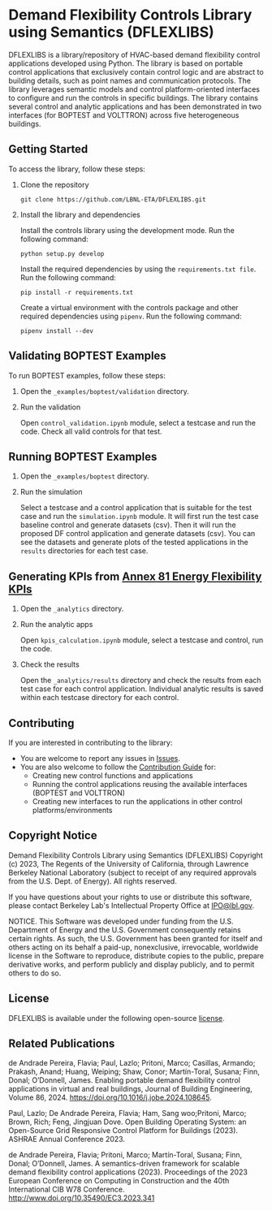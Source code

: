 # Demand Flexibility Controls Library using Semantics (DFLEXLIBS)

DFLEXLIBS is a library/repository of HVAC-based demand flexibility control applications developed using Python. The library is based on portable control applications that exclusively contain control logic and are abstract to building details, such as point names and communication protocols. The library leverages semantic models and control platform-oriented interfaces to configure and run the controls in specific buildings. The library contains several control and analytic applications and has been demonstrated in two interfaces (for BOPTEST and VOLTTRON) across five heterogeneous buildings.

## Getting Started 

To access the library, follow these steps:

1. Clone the repository
   ``` 
   git clone https://github.com/LBNL-ETA/DFLEXLIBS.git 
   ```

2. Install the library and dependencies

   Install the controls library using the development mode. Run the following command:

   ```
   python setup.py develop
   ```

   Install the required dependencies by using the `requirements.txt file`. Run the following command:

   ```
   pip install -r requirements.txt
   ``` 

   Create a virtual environment with the controls package and other required dependencies using `pipenv`. Run the following command:

   ``` 
   pipenv install --dev
   ```

## Validating BOPTEST Examples

To run BOPTEST examples, follow these steps:

1. Open the `_examples/boptest/validation` directory.

2. Run the validation

   Open `control_validation.ipynb` module, select a testcase and run the code. Check all valid controls for that test.

## Running BOPTEST Examples

1. Open the `_examples/boptest` directory.

2. Run the simulation

   Select a testcase and a control application that is suitable for the test case and run the `simulation.ipynb` module. It will first run the test case baseline control and generate datasets (csv). Then it will run the proposed DF control application and generate datasets (csv). You can see the datasets and generate plots of the tested applications in the `results` directories for each test case. 

## Generating KPIs from [Annex 81 Energy Flexibility KPIs](https://github.com/HichamJohra/energy_flexibility_kpis)

1. Open the `_analytics` directory.

2. Run the analytic apps

   Open `kpis_calculation.ipynb` module, select a testcase and control, run the code. 

3. Check the results

   Open the `_analytics/results` directory and check the results from each test case for each control application.
   Individual analytic results is saved within each testcase directory for each control. 


## Contributing

If you are interested in contributing to the library:

- You are welcome to report any issues in [Issues](https://github.com/LBNL-ETA/DFLEXLIBS/issues).
- You are also welcome to follow the [Contribution Guide](https://github.com/LBNL-ETA/DFLEXLIBS/edit/main/doc) for:
   - Creating new control functions and applications
   - Running the control applications reusing the available interfaces (BOPTEST and VOLTTRON)
   - Creating new interfaces to run the applications in other control platforms/environments


## Copyright Notice

Demand Flexibility Controls Library using Semantics (DFLEXLIBS) 
Copyright (c) 2023, The Regents of the University of California,
through Lawrence Berkeley National Laboratory (subject to receipt of
any required approvals from the U.S. Dept. of Energy). All rights reserved.

If you have questions about your rights to use or distribute this software,
please contact Berkeley Lab's Intellectual Property Office at
IPO@lbl.gov.

NOTICE.  This Software was developed under funding from the U.S. Department
of Energy and the U.S. Government consequently retains certain rights.  As
such, the U.S. Government has been granted for itself and others acting on
its behalf a paid-up, nonexclusive, irrevocable, worldwide license in the
Software to reproduce, distribute copies to the public, prepare derivative 
works, and perform publicly and display publicly, and to permit others to do so.

## License

DFLEXLIBS is available under the following open-source [license](https://github.com/LBNL-ETA/DFLEXLIBS/edit/main/License.txt).

## Related Publications

de Andrade Pereira, Flavia; Paul, Lazlo; Pritoni, Marco; Casillas, Armando; Prakash, Anand; Huang, Weiping; Shaw, Conor;  Martín-Toral, Susana; Finn, Donal; O’Donnell, James.
Enabling portable demand flexibility control applications in virtual and real buildings, Journal of Building Engineering,
Volume 86, 2024. https://doi.org/10.1016/j.jobe.2024.108645.

Paul, Lazlo; De Andrade Pereira, Flavia; Ham, Sang woo;Pritoni, Marco; Brown, Rich; Feng, Jingjuan Dove. Open Building Operating System: an Open-Source Grid Responsive Control Platform for Buildings (2023). ASHRAE Annual Conference 2023.

de Andrade Pereira, Flavia; Pritoni, Marco; Martín-Toral, Susana; Finn, Donal; O’Donnell, James. A semantics-driven framework for scalable demand flexibility control applications (2023). Proceedings of the 2023 European Conference on Computing in Construction and the 40th International CIB W78 Conference.
http://www.doi.org/10.35490/EC3.2023.341
